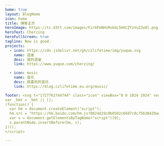 ```yaml
---
home: true
layout: BlogHome
icon: home
title: 博客主页
heroImage: https://tc.d3tt.com/images/FirbPeNHsMskGL5HXCZYzVuZJo0l.png
heroText: Cherzing
heroFullScreen: true
tagline: Now is good.
projects:
  - icon: https://cdn.jsdelivr.net/gh/czlifetime/img/yuque.svg
    name: 语雀
    desc: 我的语雀
    link: https://www.yuque.com/cherzing/

  - icon: music
    name: 音乐
    desc: 我喜欢的音乐
    link: https://blog.czlifetime.eu.org/music/

footer: <svg t="1727762744744" class="icon" viewBox="0 0 1024 1024" version="1.1" xmlns="http://www.w3.org/2000/svg" p-id="8353" width="64" height="64"><path d="M1012.482 475.932l-205.584-106.714-11.124-34.342a23.804 23.804 0 0 0-1.344-3.188c-0.876-1.718-22.124-42.31-70.372-85.496-44.156-39.56-120.65-89.246-234.116-101.246-0.124-0.032-0.282-0.032-0.406-0.032l-132.806-11.344a21.598 21.598 0 0 0-1.468-0.062L21.71 128.132C15.4 128.102 9.4 130.726 5.244 135.476a21.39 21.39 0 0 0-4.968 17.312l120.526 767.954a21.384 21.384 0 0 0 9.468 14.624 21.408 21.408 0 0 0 11.594 3.376c1.876 0 3.75-0.188 5.594-0.688 12.966-3.562 318.956-86.556 396.326-129.994 67.624-37.998 215.96-94.558 240.896-103.934h77.092c5.438 0 10.656-2.062 14.624-5.812l67.996-63.994c0.438-0.376 0.844-0.812 1.218-1.25l19.25-21.312c0.906-1 1.686-2.062 2.374-3.188l30.936-50.748c0.532-0.876 0.968-1.688 1.344-2.562l22.656-51.826a21.31 21.31 0 0 0-9.688-27.502z" fill="#965353" p-id="8354" data-spm-anchor-id="a313x.search_index.0.i9.6a0e3a81JKDBgm" class=""></path><path d="M703.996 362.81c0 11.782-9.562 21.312-21.344 21.312s-21.344-9.532-21.344-21.312 9.562-21.342 21.344-21.342 21.344 9.562 21.344 21.342z" fill="#434A54" p-id="8355"></path><path d="M593.846 106.416c-8.062-11.718-19.906-18.876-34.282-20.75a47.37 47.37 0 0 0-6.376-0.406c-41.56 0-93.996 53.592-104.09 64.31a21.302 21.302 0 0 0-4.748 21.186 21.332 21.332 0 0 0 16.248 14.376l115.964 22.312c1.344 0.25 2.688 0.376 4.032 0.376 9.656 0 18.376-6.594 20.718-16.312 2.222-9.19 12.252-56.376-7.466-85.092z" fill="#965353" p-id="8356"></path><path d="M791.024 618.756l130.432 37.184 37.062-37.184z" opacity=".2" p-id="8357"></path><path d="M1012.482 475.932l-31.686-16.438s-26.748 30.124-8.344 45.968c18.376 15.844 42.966 13.406 42.966 13.406l6.75-15.438a21.304 21.304 0 0 0-9.686-27.498z" fill="#434A54" p-id="8358"></path><path d="M512.004 704.124l166.274 42.064 106.402-42.064zM367.792 134.508l81.308 15.062 7.312-7.5z" opacity=".2" p-id="8359"></path></svg>Cherzing<script>
var _hmt = _hmt || [];
(function() {
  var hm = document.createElement("script");
  hm.src = "https://hm.baidu.com/hm.js?0824d29c0b8502c6687c9c75638420ae";
  var s = document.getElementsByTagName("script")[0]; 
  s.parentNode.insertBefore(hm, s);
})();
</script>

---
```


